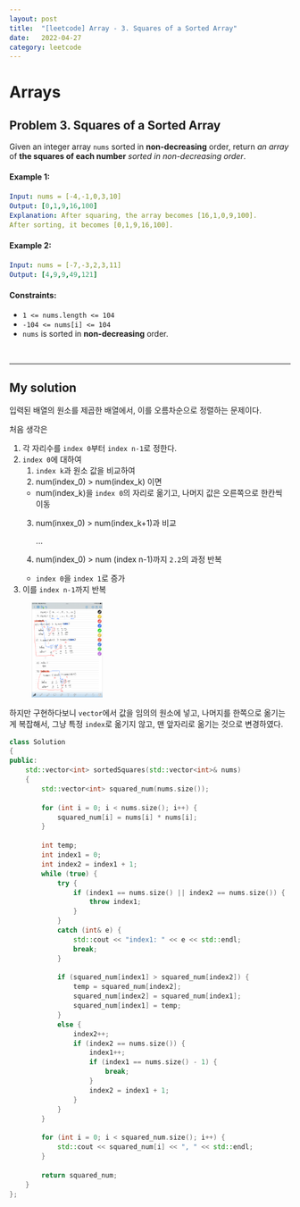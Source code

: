 ```yaml
---
layout: post
title:  "[leetcode] Array - 3. Squares of a Sorted Array"
date:   2022-04-27
category: leetcode
---
```


# Arrays

## Problem 3. Squares of a Sorted Array
Given an integer array `nums` sorted in **non-decreasing** order, return *an array* of **the squares of each number** *sorted in non-decreasing order*.

#### Example 1:
```yaml
Input: nums = [-4,-1,0,3,10]
Output: [0,1,9,16,100]
Explanation: After squaring, the array becomes [16,1,0,9,100].
After sorting, it becomes [0,1,9,16,100].
```


#### Example 2:
```yaml
Input: nums = [-7,-3,2,3,11]
Output: [4,9,9,49,121]
```

#### Constraints:
* `1 <= nums.length <= 104`
* `-104 <= nums[i] <= 104`
* `nums` is sorted in **non-decreasing** order.

<br>

---
## My solution

입력된 배열의 원소를 제곱한 배열에서, 이를 오름차순으로 정렬하는 문제이다.

처음 생각은
1. 각 자리수를 `index 0`부터 `index n-1`로 정한다.
2. `index 0`에 대하여
    1. `index k`과 원소 값을 비교하여
    2. num(index_0) > num(index_k) 이면
      * num(index_k)을 `index 0`의 자리로 옮기고, 나머지 값은 오른쪽으로 한칸씩 이동
    3. num(inxex_0) > num(index_k+1)과 비교

       ...

    4. num(index_0) > num (index n-1)까지 `2.2`의 과정 반복
      * `index 0`을 `index 1`로 증가
3. 이를 `index n-1`까지 반복

<figure>
	<img src="/public/img/leetcode/leetcode-array-3.PNG" alt="" width="30%" height="30%"> 
</figure>

하지만 구현하다보니 `vector`에서 값을 임의의 원소에 넣고, 나머지를 한쪽으로 옮기는 게 복잡해서, 그냥 특정 `index`로 옮기지 않고, 맨 앞자리로 옮기는 것으로 변경하였다.

```cpp
class Solution
{
public:
    std::vector<int> sortedSquares(std::vector<int>& nums)
    {
        std::vector<int> squared_num(nums.size());

        for (int i = 0; i < nums.size(); i++) {
            squared_num[i] = nums[i] * nums[i];
        }

        int temp;
        int index1 = 0;
        int index2 = index1 + 1;
        while (true) {
            try {
                if (index1 == nums.size() || index2 == nums.size()) {
                    throw index1;
                }
            }
            catch (int& e) {
                std::cout << "index1: " << e << std::endl;
                break;
            }

            if (squared_num[index1] > squared_num[index2]) {
                temp = squared_num[index2];
                squared_num[index2] = squared_num[index1];
                squared_num[index1] = temp;
            }
            else {
                index2++;
                if (index2 == nums.size()) {
                    index1++;
                    if (index1 == nums.size() - 1) {
                        break;
                    }
                    index2 = index1 + 1;
                }
            }
        }

        for (int i = 0; i < squared_num.size(); i++) {
            std::cout << squared_num[i] << ", " << std::endl;
        }

        return squared_num;
    }
};
```